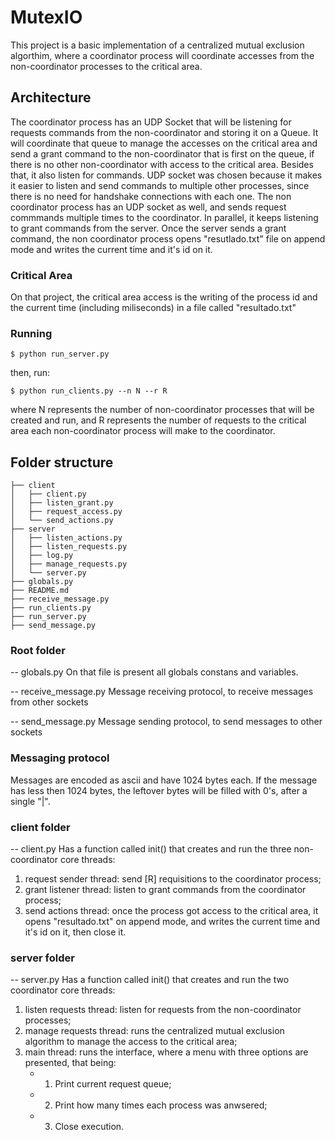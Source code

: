 # MutexIO

This project is a basic implementation of a centralized mutual exclusion algorthim, where a coordinator process will coordinate accesses from the non-coordinator processes to the critical area.

## Architecture

The coordinator process has an UDP Socket that will be listening for requests commands from the non-coordinator and storing it on a Queue. It will coordinate that queue to manage the accesses on the critical area and send a grant command to the non-coordinator that is first on the queue, if there is no other non-coordinator with access to the critical area. Besides that, it also listen for commands. UDP socket was chosen because it makes it easier to listen and send commands to multiple other processes, since there is no need for handshake connections with each one.
The non coordinator process has an UDP socket as well, and sends request commmands multiple times to the coordinator. In parallel, it keeps listening to grant commands from the server. Once the server sends a grant command, the non coordinator process opens "resutlado.txt" file on append mode and writes the current time and it's id on it.

### Critical Area

On that project, the critical area access is the writing of the process id and the current time (including miliseconds) in a file called "resultado.txt"

### Running

```console
$ python run_server.py
```

then, run:

```console
$ python run_clients.py --n N --r R
```

where N represents the number of non-coordinator processes that will be created and run, and R represents the number of requests to the critical area each non-coordinator process will make to the coordinator.

## Folder structure

```
├── client
│   ├── client.py
│   ├── listen_grant.py
│   ├── request_access.py
│   └── send_actions.py
├── server
│   ├── listen_actions.py
│   ├── listen_requests.py
│   ├── log.py
│   ├── manage_requests.py
│   └── server.py
├── globals.py
├── README.md
├── receive_message.py
├── run_clients.py
├── run_server.py
├── send_message.py
```

### Root folder

-- globals.py
On that file is present all globals constans and variables.

-- receive_message.py
Message receiving protocol, to receive messages from other sockets

-- send_message.py
Message sending protocol, to send messages to other sockets

### Messaging protocol

Messages are encoded as ascii and have 1024 bytes each. If the message has less then 1024 bytes, the leftover bytes will be filled with 0's, after a single "|".

### client folder

-- client.py
Has a function called init() that creates and run the three non-coordinator core threads:

1. request sender thread: send [R] requisitions to the coordinator process;
2. grant listener thread: listen to grant commands from the coordinator process;
3. send actions thread: once the process got access to the critical area, it opens "resultado.txt" on append mode, and writes the current time and it's id on it, then close it.

### server folder

-- server.py
Has a function called init() that creates and run the two coordinator core threads:

1. listen requests thread: listen for requests from the non-coordinator processes;
2. manage requests thread: runs the centralized mutual exclusion algorithm to manage the access to the critical area;
3. main thread: runs the interface, where a menu with three options are presented, that being:
   - 1. Print current request queue;
   - 2. Print how many times each process was anwsered;
   - 3. Close execution.
